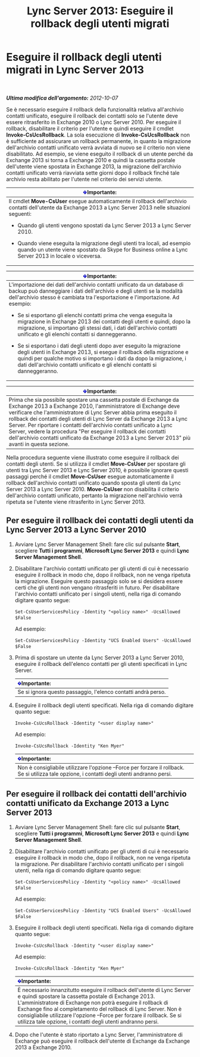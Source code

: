﻿---
title: 'Lync Server 2013: Eseguire il rollback degli utenti migrati'
TOCTitle: Eseguire il rollback degli utenti migrati
ms:assetid: bfabaf0b-9a42-4057-b729-a7ab9eee8c72
ms:mtpsurl: https://technet.microsoft.com/it-it/library/JJ205224(v=OCS.15)
ms:contentKeyID: 49301850
ms.date: 08/24/2015
mtps_version: v=OCS.15
ms.translationtype: HT
---

# Eseguire il rollback degli utenti migrati in Lync Server 2013

 

_**Ultima modifica dell'argomento:** 2012-10-07_

Se è necessario eseguire il rollback della funzionalità relativa all'archivio contatti unificato, eseguire il rollback dei contatti solo se l'utente deve essere ritrasferito in Exchange 2010 o Lync Server 2010. Per eseguire il rollback, disabilitare il criterio per l'utente e quindi eseguire il cmdlet **Invoke-CsUcsRollback**. La sola esecuzione di **Invoke-CsUcsRollback** non è sufficiente ad assicurare un rollback permanente, in quanto la migrazione dell'archivio contatti unificato verrà avviata di nuovo se il criterio non viene disabilitato. Ad esempio, se viene eseguito il rollback di un utente perché da Exchange 2013 si torna a Exchange 2010 e quindi la cassetta postale dell'utente viene spostata in Exchange 2013, la migrazione dell'archivio contatti unificato verrà riavviata sette giorni dopo il rollback finché tale archivio resta abilitato per l'utente nel criterio dei servizi utente.

<table>
<colgroup>
<col style="width: 100%" />
</colgroup>
<thead>
<tr class="header">
<th><img src="images/Gg412908.important(OCS.15).gif" title="important" alt="important" />Importante:</th>
</tr>
</thead>
<tbody>
<tr class="odd">
<td>Il cmdlet <strong>Move-CsUser</strong> esegue automaticamente il rollback dell'archivio contatti dell'utente da Exchange 2013 a Lync Server 2013 nelle situazioni seguenti:
<ul>
<li><p>Quando gli utenti vengono spostati da Lync Server 2013 a Lync Server 2010.</p></li>
<li><p>Quando viene eseguita la migrazione degli utenti tra locali, ad esempio quando un utente viene spostato da Skype for Business online a Lync Server 2013 in locale o viceversa.</p></li>
</ul></td>
</tr>
</tbody>
</table>


<table>
<colgroup>
<col style="width: 100%" />
</colgroup>
<thead>
<tr class="header">
<th><img src="images/Gg412908.important(OCS.15).gif" title="important" alt="important" />Importante:</th>
</tr>
</thead>
<tbody>
<tr class="odd">
<td>L'importazione dei dati dell'archivio contatti unificato da un database di backup può danneggiare i dati dell'archivio e degli utenti se la modalità dell'archivio stesso è cambiata tra l'esportazione e l'importazione. Ad esempio:
<ul>
<li><p>Se si esportano gli elenchi contatti prima che venga eseguita la migrazione in Exchange 2013 dei contatti degli utenti e quindi, dopo la migrazione, si importano gli stessi dati, i dati dell'archivio contatti unificato e gli elenchi contatti si danneggeranno.</p></li>
<li><p>Se si esportano i dati degli utenti dopo aver eseguito la migrazione degli utenti in Exchange 2013, si esegue il rollback della migrazione e quindi per qualche motivo si importano i dati da dopo la migrazione, i dati dell'archivio contatti unificato e gli elenchi contatti si danneggeranno.</p></li>
</ul></td>
</tr>
</tbody>
</table>


<table>
<thead>
<tr class="header">
<th><img src="images/Gg412908.important(OCS.15).gif" title="important" alt="important" />Importante:</th>
</tr>
</thead>
<tbody>
<tr class="odd">
<td>Prima che sia possibile spostare una cassetta postale di Exchange da Exchange 2013 a Exchange 2010, l'amministratore di Exchange deve verificare che l'amministratore di Lync Server abbia prima eseguito il rollback dei contatti degli utenti di Lync Server da Exchange 2013 a Lync Server. Per riportare i contatti dell'archivio contatti unificato a Lync Server, vedere la procedura &quot;Per eseguire il rollback dei contatti dell'archivio contatti unificato da Exchange 2013 a Lync Server 2013&quot; più avanti in questa sezione.</td>
</tr>
</tbody>
</table>


Nella procedura seguente viene illustrato come eseguire il rollback dei contatti degli utenti. Se si utilizza il cmdlet **Move-CsUser** per spostare gli utenti tra Lync Server 2013 e Lync Server 2010, è possibile ignorare questi passaggi perché il cmdlet **Move-CsUser** esegue automaticamente il rollback dell'archivio contatti unificato quando sposta gli utenti da Lync Server 2013 a Lync Server 2010. **Move-CsUser** non disabilita il criterio dell'archivio contatti unificato, pertanto la migrazione nell'archivio verrà ripetuta se l'utente viene ritrasferito in Lync Server 2013.

## Per eseguire il rollback dei contatti degli utenti da Lync Server 2013 a Lync Server 2010

1.  Avviare Lync Server Management Shell: fare clic sul pulsante **Start**, scegliere **Tutti i programmi**, **Microsoft Lync Server 2013** e quindi **Lync Server Management Shell**.

2.  Disabilitare l'archivio contatti unificato per gli utenti di cui è necessario eseguire il rollback in modo che, dopo il rollback, non ne venga ripetuta la migrazione. Eseguire questo passaggio solo se si desidera essere certi che gli utenti non vengano ritrasferiti in futuro. Per disabilitare l'archivio contatti unificato per i singoli utenti, nella riga di comando digitare quanto segue:
    
        Set-CsUserServicesPolicy -Identity "<policy name>" -UcsAllowed $False
    
    Ad esempio:
    
        Set-CsUserServicesPolicy -Identity "UCS Enabled Users" -UcsAllowed $False

3.  Prima di spostare un utente da Lync Server 2013 a Lync Server 2010, eseguire il rollback dell'elenco contatti per gli utenti specificati in Lync Server.
    
    <table>
    <thead>
    <tr class="header">
    <th><img src="images/Gg412908.important(OCS.15).gif" title="important" alt="important" />Importante:</th>
    </tr>
    </thead>
    <tbody>
    <tr class="odd">
    <td>Se si ignora questo passaggio, l'elenco contatti andrà perso.</td>
    </tr>
    </tbody>
    </table>


4.  Eseguire il rollback degli utenti specificati. Nella riga di comando digitare quanto segue:
    
        Invoke-CsUcsRollback -Identity "<user display name>"
    
    Ad esempio:
    
        Invoke-CsUcsRollback -Identity "Ken Myer"
    
    <table>
    <thead>
    <tr class="header">
    <th><img src="images/Gg412908.important(OCS.15).gif" title="important" alt="important" />Importante:</th>
    </tr>
    </thead>
    <tbody>
    <tr class="odd">
    <td>Non è consigliabile utilizzare l'opzione –Force per forzare il rollback. Se si utilizza tale opzione, i contatti degli utenti andranno persi.</td>
    </tr>
    </tbody>
    </table>


## Per eseguire il rollback dei contatti dell'archivio contatti unificato da Exchange 2013 a Lync Server 2013

1.  Avviare Lync Server Management Shell: fare clic sul pulsante **Start**, scegliere **Tutti i programmi**, **Microsoft Lync Server 2013** e quindi **Lync Server Management Shell**.

2.  Disabilitare l'archivio contatti unificato per gli utenti di cui è necessario eseguire il rollback in modo che, dopo il rollback, non ne venga ripetuta la migrazione. Per disabilitare l'archivio contatti unificato per i singoli utenti, nella riga di comando digitare quanto segue:
    
        Set-CsUserServicesPolicy -Identity "<policy name>" -UcsAllowed $False
    
    Ad esempio:
    
        Set-CsUserServicesPolicy -Identity "UCS Enabled Users" -UcsAllowed $False

3.  Eseguire il rollback degli utenti specificati. Nella riga di comando digitare quanto segue:
    
        Invoke-CsUcsRollback -Identity "<user display name>"
    
    Ad esempio:
    
        Invoke-CsUcsRollback -Identity "Ken Myer"
    
    <table>
    <thead>
    <tr class="header">
    <th><img src="images/Gg412908.important(OCS.15).gif" title="important" alt="important" />Importante:</th>
    </tr>
    </thead>
    <tbody>
    <tr class="odd">
    <td>È necessario innanzitutto eseguire il rollback dell'utente di Lync Server e quindi spostare la cassetta postale di Exchange 2013. L'amministratore di Exchange non potrà eseguire il rollback di Exchange fino al completamento del rollback di Lync Server. Non è consigliabile utilizzare l'opzione –Force per forzare il rollback. Se si utilizza tale opzione, i contatti degli utenti andranno persi.</td>
    </tr>
    </tbody>
    </table>


4.  Dopo che l'utente è stato riportato a Lync Server, l'amministratore di Exchange può eseguire il rollback dell'utente di Exchange da Exchange 2013 a Exchange 2010.

